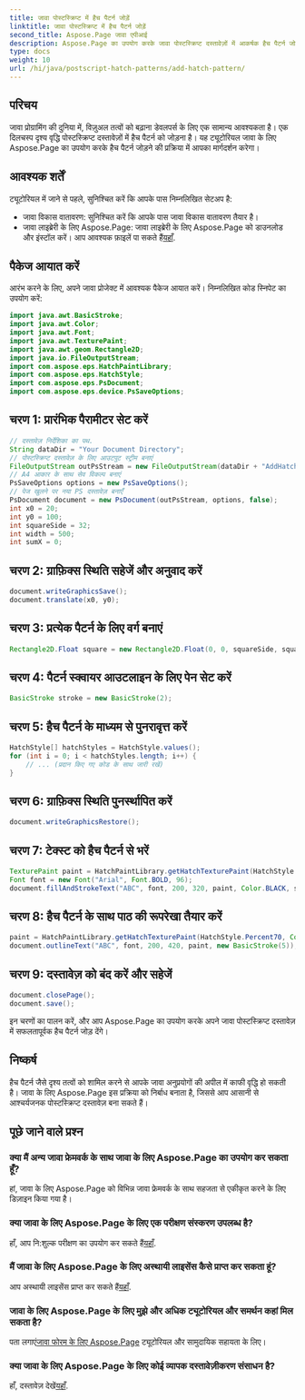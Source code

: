 ```yaml
---
title: जावा पोस्टस्क्रिप्ट में हैच पैटर्न जोड़ें
linktitle: जावा पोस्टस्क्रिप्ट में हैच पैटर्न जोड़ें
second_title: Aspose.Page जावा एपीआई
description: Aspose.Page का उपयोग करके जावा पोस्टस्क्रिप्ट दस्तावेज़ों में आकर्षक हैच पैटर्न जोड़ने का तरीका जानें। अपनी दृश्य सामग्री को सहजता से उन्नत करें।
type: docs
weight: 10
url: /hi/java/postscript-hatch-patterns/add-hatch-pattern/
---
```

## परिचय
जावा प्रोग्रामिंग की दुनिया में, विज़ुअल तत्वों को बढ़ाना डेवलपर्स के लिए एक सामान्य आवश्यकता है। एक दिलचस्प दृश्य वृद्धि पोस्टस्क्रिप्ट दस्तावेज़ों में हैच पैटर्न को जोड़ना है। यह ट्यूटोरियल जावा के लिए Aspose.Page का उपयोग करके हैच पैटर्न जोड़ने की प्रक्रिया में आपका मार्गदर्शन करेगा।
## आवश्यक शर्तें
ट्यूटोरियल में जाने से पहले, सुनिश्चित करें कि आपके पास निम्नलिखित सेटअप है:
- जावा विकास वातावरण: सुनिश्चित करें कि आपके पास जावा विकास वातावरण तैयार है।
-  जावा लाइब्रेरी के लिए Aspose.Page: जावा लाइब्रेरी के लिए Aspose.Page को डाउनलोड और इंस्टॉल करें। आप आवश्यक फ़ाइलें पा सकते हैं[यहाँ](https://releases.aspose.com/page/java/).
## पैकेज आयात करें
आरंभ करने के लिए, अपने जावा प्रोजेक्ट में आवश्यक पैकेज आयात करें। निम्नलिखित कोड स्निपेट का उपयोग करें:
```java
import java.awt.BasicStroke;
import java.awt.Color;
import java.awt.Font;
import java.awt.TexturePaint;
import java.awt.geom.Rectangle2D;
import java.io.FileOutputStream;
import com.aspose.eps.HatchPaintLibrary;
import com.aspose.eps.HatchStyle;
import com.aspose.eps.PsDocument;
import com.aspose.eps.device.PsSaveOptions;
```
## चरण 1: प्रारंभिक पैरामीटर सेट करें
```java
// दस्तावेज़ निर्देशिका का पथ.
String dataDir = "Your Document Directory";
// पोस्टस्क्रिप्ट दस्तावेज़ के लिए आउटपुट स्ट्रीम बनाएं
FileOutputStream outPsStream = new FileOutputStream(dataDir + "AddHatchPattern_outPS.ps");
// A4 आकार के साथ सेव विकल्प बनाएं
PsSaveOptions options = new PsSaveOptions();
// पेज खुलने पर नया PS दस्तावेज़ बनाएँ
PsDocument document = new PsDocument(outPsStream, options, false);
int x0 = 20;
int y0 = 100;
int squareSide = 32;
int width = 500;
int sumX = 0;
```
## चरण 2: ग्राफ़िक्स स्थिति सहेजें और अनुवाद करें
```java
document.writeGraphicsSave();
document.translate(x0, y0);
```
## चरण 3: प्रत्येक पैटर्न के लिए वर्ग बनाएं
```java
Rectangle2D.Float square = new Rectangle2D.Float(0, 0, squareSide, squareSide);
```
## चरण 4: पैटर्न स्क्वायर आउटलाइन के लिए पेन सेट करें
```java
BasicStroke stroke = new BasicStroke(2);
```
## चरण 5: हैच पैटर्न के माध्यम से पुनरावृत्त करें
```java
HatchStyle[] hatchStyles = HatchStyle.values();
for (int i = 0; i < hatchStyles.length; i++) {
    // ... (प्रदान किए गए कोड के साथ जारी रखें)
}
```
## चरण 6: ग्राफ़िक्स स्थिति पुनर्स्थापित करें
```java
document.writeGraphicsRestore();
```
## चरण 7: टेक्स्ट को हैच पैटर्न से भरें
```java
TexturePaint paint = HatchPaintLibrary.getHatchTexturePaint(HatchStyle.DiagonalCross, Color.RED, Color.YELLOW);
Font font = new Font("Arial", Font.BOLD, 96);
document.fillAndStrokeText("ABC", font, 200, 320, paint, Color.BLACK, stroke);
```
## चरण 8: हैच पैटर्न के साथ पाठ की रूपरेखा तैयार करें
```java
paint = HatchPaintLibrary.getHatchTexturePaint(HatchStyle.Percent70, Color.BLUE, Color.WHITE);
document.outlineText("ABC", font, 200, 420, paint, new BasicStroke(5));
```
## चरण 9: दस्तावेज़ को बंद करें और सहेजें
```java
document.closePage();
document.save();
```
इन चरणों का पालन करें, और आप Aspose.Page का उपयोग करके अपने जावा पोस्टस्क्रिप्ट दस्तावेज़ में सफलतापूर्वक हैच पैटर्न जोड़ देंगे।
## निष्कर्ष
हैच पैटर्न जैसे दृश्य तत्वों को शामिल करने से आपके जावा अनुप्रयोगों की अपील में काफी वृद्धि हो सकती है। जावा के लिए Aspose.Page इस प्रक्रिया को निर्बाध बनाता है, जिससे आप आसानी से आश्चर्यजनक पोस्टस्क्रिप्ट दस्तावेज़ बना सकते हैं।
## पूछे जाने वाले प्रश्न
### क्या मैं अन्य जावा फ्रेमवर्क के साथ जावा के लिए Aspose.Page का उपयोग कर सकता हूँ?
हां, जावा के लिए Aspose.Page को विभिन्न जावा फ्रेमवर्क के साथ सहजता से एकीकृत करने के लिए डिज़ाइन किया गया है।
### क्या जावा के लिए Aspose.Page के लिए एक परीक्षण संस्करण उपलब्ध है?
 हाँ, आप नि:शुल्क परीक्षण का उपयोग कर सकते हैं[यहाँ](https://releases.aspose.com/).
### मैं जावा के लिए Aspose.Page के लिए अस्थायी लाइसेंस कैसे प्राप्त कर सकता हूं?
 आप अस्थायी लाइसेंस प्राप्त कर सकते हैं[यहाँ](https://purchase.aspose.com/temporary-license/).
### जावा के लिए Aspose.Page के लिए मुझे और अधिक ट्यूटोरियल और समर्थन कहां मिल सकता है?
 पता लगाएं[जावा फोरम के लिए Aspose.Page](https://forum.aspose.com/c/page/39) ट्यूटोरियल और सामुदायिक सहायता के लिए।
### क्या जावा के लिए Aspose.Page के लिए कोई व्यापक दस्तावेज़ीकरण संसाधन है?
 हाँ, दस्तावेज़ देखें[यहाँ](https://reference.aspose.com/page/java/).